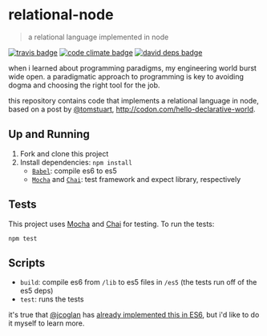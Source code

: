 # relational-node
> a relational language implemented in node

[![travis badge](https://travis-ci.org/ashleygwilliams/relational-node.svg)](https://travis-ci.org/ashleygwilliams/relational-node)
[![code climate badge](https://d3s6mut3hikguw.cloudfront.net/github/ashleygwilliams/relational-node/badges/gpa.svg)](https://codeclimate.com/github/ashleygwilliams/relational-node)
[![david deps badge](https://david-dm.org/ashleygwilliams/relational-node.svg)](https://david-dm.org/ashleygwilliams/relational-node)

when i learned about programming paradigms, my engineering world burst
wide open. a paradigmatic approach to programming is key to avoiding dogma
and choosing the right tool for the job.

this repository contains code that implements a relational language in node,
based on a post by [@tomstuart][2], http://codon.com/hello-declarative-world.

## Up and Running

1. Fork and clone this project
2. Install dependencies: `npm install`
    - [`Babel`][3]: compile es6 to es5
    - [`Mocha`][4] and [`Chai`][5]: test framework and expect library, respectively


## Tests

This project uses [Mocha][4] and [Chai][5] for testing. To run the tests:

```
npm test
```

## Scripts

- `build`: compile es6 from `/lib` to es5 files in `/es5` (the tests run off of the es5 deps)
- `test`: runs the tests 

it's true that [@jcoglan][2] has [already implemented this in ES6][1], but i'd like to
do it myself to learn more.

[1]: https://github.com/jcoglan/kanrens/tree/master/es6
[2]: https://github.com/jcoglan
[3]: https://babeljs.io/
[4]: https://mochajs.org/
[5]: http://chaijs.com/
